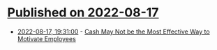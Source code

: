 # [Published on 2022-08-17](index.md)

* [2022-08-17, 19:31:00](https://soylentnews.org/article.pl?sid=22/08/16/084229&from=rss) - [Cash May Not be the Most Effective Way to Motivate Employees](https://soylentnews.org/article.pl?sid=22/08/16/084229&from=rss)

